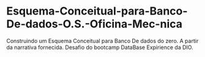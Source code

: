 # Esquema-Conceitual-para-Banco-De-dados-O.S.-Oficina-Mec-nica
 Construindo um Esquema Conceitual para Banco De dados do zero. A partir da narrativa fornecida. Desafio do bootcamp DataBase Expirience da DIO.

